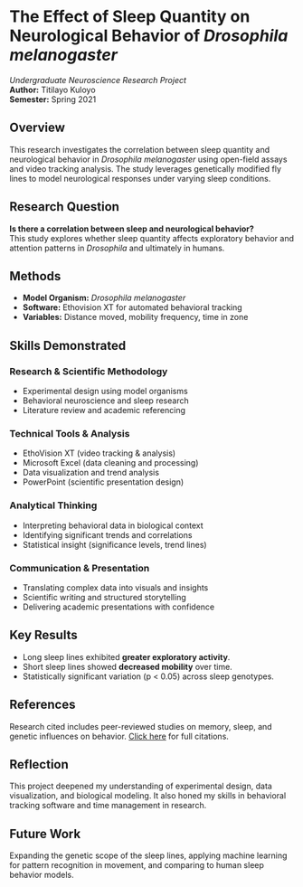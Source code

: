# The Effect of Sleep Quantity on Neurological Behavior of *Drosophila melanogaster*

 *Undergraduate Neuroscience Research Project*  
**Author:** Titilayo Kuloyo  
**Semester:** Spring 2021

## Overview

This research investigates the correlation between sleep quantity and neurological behavior in *Drosophila melanogaster* using open-field assays and video tracking analysis. The study leverages genetically modified fly lines to model neurological responses under varying sleep conditions.

## Research Question

**Is there a correlation between sleep and neurological behavior?**  
This study explores whether sleep quantity affects exploratory behavior and attention patterns in *Drosophila* and ultimately in humans. 

##  Methods

- **Model Organism:** *Drosophila melanogaster*
- **Software:** Ethovision XT for automated behavioral tracking
- **Variables:** Distance moved, mobility frequency, time in zone

##  Skills Demonstrated

### Research & Scientific Methodology
- Experimental design using model organisms
- Behavioral neuroscience and sleep research
- Literature review and academic referencing

### Technical Tools & Analysis
- EthoVision XT (video tracking & analysis)
- Microsoft Excel (data cleaning and processing)
- Data visualization and trend analysis
- PowerPoint (scientific presentation design)

### Analytical Thinking
- Interpreting behavioral data in biological context
- Identifying significant trends and correlations
- Statistical insight (significance levels, trend lines)

### Communication & Presentation
- Translating complex data into visuals and insights
- Scientific writing and structured storytelling
- Delivering academic presentations with confidence


## Key Results

- Long sleep lines exhibited **greater exploratory activity**.
- Short sleep lines showed **decreased mobility** over time.
- Statistically significant variation (p < 0.05) across sleep genotypes.

## References

Research cited includes peer-reviewed studies on memory, sleep, and genetic influences on behavior. [Click here](references/bibliography.md) for full citations.

## Reflection

This project deepened my understanding of experimental design, data visualization, and biological modeling. It also honed my skills in behavioral tracking software and time management in research.

## Future Work

Expanding the genetic scope of the sleep lines, applying machine learning for pattern recognition in movement, and comparing to human sleep behavior models.

